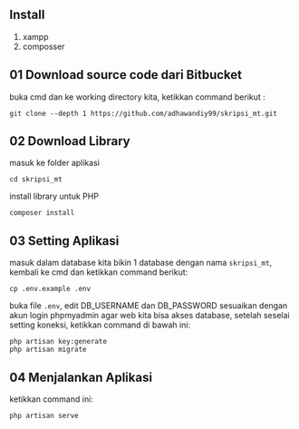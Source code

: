 ## Install
1. xampp
2. composser

## 01 Download source code dari Bitbucket
buka cmd dan ke working directory kita, ketikkan command berikut :
```
git clone --depth 1 https://github.com/adhawandiy99/skripsi_mt.git
```

## 02 Download Library
masuk ke folder aplikasi

```
cd skripsi_mt
```

install library untuk PHP
```
composer install
```

## 03 Setting Aplikasi
masuk dalam database kita bikin 1 database dengan nama `skripsi_mt`, kembali ke cmd dan ketikkan command berikut:
```
cp .env.example .env
```
buka file `.env`, edit DB_USERNAME dan DB_PASSWORD sesuaikan dengan akun login phpmyadmin agar web kita bisa akses database, setelah seselai setting koneksi, ketikkan command di bawah ini:

```
php artisan key:generate
php artisan migrate
```

## 04 Menjalankan Aplikasi
ketikkan command ini:
```
php artisan serve

```
